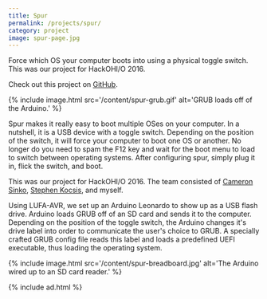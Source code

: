 ```yaml
---
title: Spur
permalink: /projects/spur/
category: project
image: spur-page.jpg
---
```


Force which OS your computer boots into using a physical toggle switch. This was our project for HackOHI/O 2016.

Check out this project on [GitHub](https://github.com/codeThatThinks/spur).

{% include image.html src='/content/spur-grub.gif' alt='GRUB loads off of the Arduino.' %}

Spur makes it really easy to boot multiple OSes on your computer. In a nutshell, it is a USB device with a toggle switch. Depending on the position of the switch, it will force your computer to boot one OS or another. No longer do you need to spam the F12 key and wait for the boot menu to load to switch between operating systems. After configuring spur, simply plug it in, flick the switch, and boot.

This was our project for HackOHI/O 2016. The team consisted of [Cameron Sinko](https://github.com/csinko), [Stephen Kocsis](https://github.com/TheRCguy), and myself.

Using LUFA-AVR, we set up an Arduino Leonardo to show up as a USB flash drive. Arduino loads GRUB off of an SD card and sends it to the computer. Depending on the position of the toggle switch, the Arduino changes it's drive label into order to communicate the user's choice to GRUB. A specially crafted GRUB config file reads this label and loads a predefined UEFI executable, thus loading the operating system.

{% include image.html src='/content/spur-breadboard.jpg' alt='The Arduino wired up to an SD card reader.' %}

{% include ad.html %}
